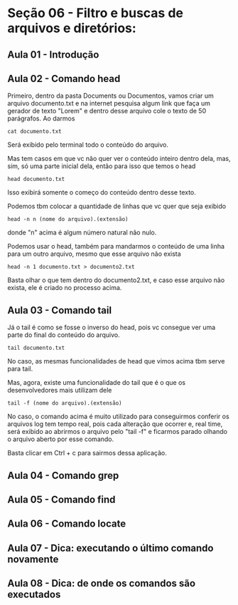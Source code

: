 # Seção 06 - Filtro e buscas de arquivos e diretórios:

## Aula 01 - Introdução

## Aula 02 - Comando head
Primeiro, dentro da pasta Documents ou Documentos, vamos criar um arquivo documento.txt e na internet pesquisa algum link que faça um gerador de texto "Lorem" e dentro desse arquivo cole o texto de 50 parágrafos. Ao darmos

    cat documento.txt

Será exibido pelo terminal todo o conteúdo do arquivo.

Mas tem casos em que vc não quer ver o conteúdo inteiro dentro dela, mas, sim, só uma parte inicial dela, então para isso que temos o head

    head documento.txt

Isso exibirá somente o começo do conteúdo dentro desse texto.

Podemos tbm colocar a quantidade de linhas que vc quer que seja exibido

    head -n n (nome do arquivo).(extensão)

donde "n" acima é algum número natural não nulo.

Podemos usar o head, também para mandarmos o conteúdo de uma linha para um outro arquivo, mesmo que esse arquivo não exista

    head -n 1 documento.txt > documento2.txt

Basta olhar o que tem dentro do documento2.txt, e caso esse arquivo não exista, ele é criado no processo acima.

## Aula 03 - Comando tail
Já o tail é como se fosse o inverso do head, pois vc consegue ver uma parte do final do conteúdo do arquivo.

    tail documento.txt

No caso, as mesmas funcionalidades de head que vimos acima tbm serve para tail.

Mas, agora, existe uma funcionalidade do tail que é o que os desenvolvedores mais utilizam dele

    tail -f (nome do arquivo).(extensão)

No caso, o comando acima é muito utilizado para conseguirmos conferir os arquivos log tem tempo real, pois cada alteração que ocorrer e, real time, será exibido ao abrirmos o arquivo pelo "tail -f" e ficarmos parado olhando o arquivo aberto por esse comando.

Basta clicar em Ctrl + c para sairmos dessa aplicação.

## Aula 04 - Comando grep

## Aula 05 - Comando find

## Aula 06 - Comando locate

## Aula 07 - Dica: executando o último comando novamente

## Aula 08 - Dica: de onde os comandos são executados
